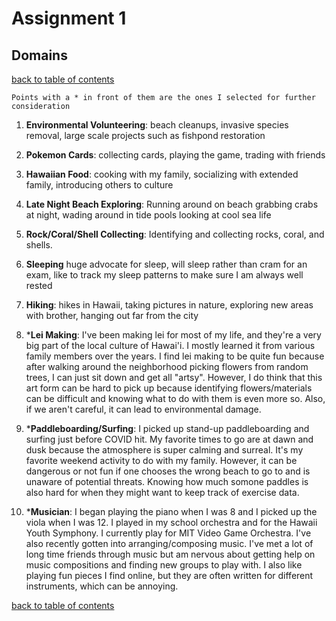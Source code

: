 # Assignment 1

## Domains
[back to table of contents](/assignments/assignment1/contents.md)

```
Points with a * in front of them are the ones I selected for further consideration
```

1. **Environmental Volunteering**: beach cleanups, invasive species removal, large scale projects such as fishpond restoration

2. **Pokemon Cards**: collecting cards, playing the game, trading with friends

3. **Hawaiian Food**: cooking with my family, socializing with extended family, introducing others to culture

4. **Late Night Beach Exploring**: Running around on beach grabbing crabs at night, wading around in tide pools looking at cool sea life

5. **Rock/Coral/Shell Collecting**: Identifying and collecting rocks, coral, and shells.

6. **Sleeping** huge advocate for sleep, will sleep rather than cram for an exam, like to track my sleep patterns to make sure I am always well rested

7. **Hiking**: hikes in Hawaii, taking pictures in nature, exploring new areas with brother, hanging out far from the city

8. ***Lei Making**: I've been making lei for most of my life, and they're a very big part of the local culture of Hawai'i. I mostly learned it from various family members over the years. I find lei making to be quite fun because after walking around the neighborhood picking flowers from random trees, I can just sit down and get all "artsy". However, I do think that this art form can be hard to pick up because identifying flowers/materials can be difficult and knowing what to do with them is even more so. Also, if we aren't careful, it can lead to environmental damage.

9. ***Paddleboarding/Surfing**: I picked up stand-up paddleboarding and surfing just before COVID hit. My favorite times to go are at dawn and dusk because the atmosphere is super calming and surreal. It's my favorite weekend activity to do with my family. However, it can be dangerous or not fun if one chooses the wrong beach to go to and is unaware of potential threats. Knowing how much somone paddles is also hard for when they might want to keep track of exercise data.

10. ***Musician**: I began playing the piano when I was 8 and I picked up the viola when I was 12. I played in my school orchestra and for the Hawaii Youth Symphony. I currently play for MIT Video Game Orchestra. I've also recently gotten into arranging/composing music. I've met a lot of long time friends through music but am nervous about getting help on music compositions and finding new groups to play with. I also like playing fun pieces I find online, but they are often written for different instruments, which can be annoying.

[back to table of contents](/assignments/assignment1/contents.md)
